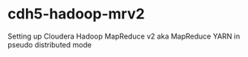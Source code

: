 # cdh5-hadoop-mrv2
Setting up Cloudera Hadoop MapReduce v2 aka MapReduce YARN in pseudo distributed mode
 
